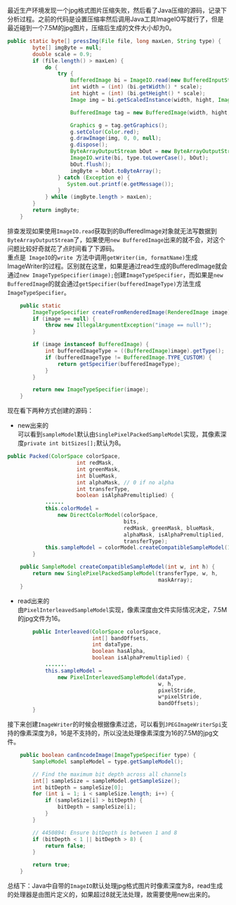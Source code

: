 最近生产环境发现一个jpg格式图片压缩失败，然后看了Java压缩的源码，记录下分析过程。之前的代码是设置压缩率然后调用Java工具ImageIO写就行了，但是最近碰到一个7.5M的jpg图片，压缩后生成的文件大小却为0。
```java    
public static byte[] pressImg(File file, long maxLen, String type) {
        byte[] imgByte = null;
        double scale = 0.9;
        if (file.length() > maxLen) {
            do {
                try {
                    BufferedImage bi = ImageIO.read(new BufferedInputStream(new FileInputStream(file)));
                    int width = (int) (bi.getWidth() * scale);
                    int hight = (int) (bi.getHeight() * scale);
                    Image img = bi.getScaledInstance(width, hight, Image.SCALE_SMOOTH);

                    BufferedImage tag = new BufferedImage(width, hight, BufferedImage.TYPE_INT_RGB);

                    Graphics g = tag.getGraphics();
                    g.setColor(Color.red);
                    g.drawImage(img, 0, 0, null);
                    g.dispose();
                    ByteArrayOutputStream bOut = new ByteArrayOutputStream();
                    ImageIO.write(bi, type.toLowerCase(), bOut);
                    bOut.flush();
                    imgByte = bOut.toByteArray();
                } catch (Exception e) {
                   System.out.printf(e.getMessage());
                }
            } while (imgByte.length > maxLen);
        }
        return imgByte;
    }
```
排查发现如果使用`ImageIO.read`获取到的BufferedImage对象就无法写数据到`ByteArrayOutputStream`了，如果使用`new BufferedImage`出来的就不会，对这个问题比较好奇就花了点时间看了下源码。  
重点是` ImageIO`的`write `方法中调用`getWriter(im, formatName)`生成ImageWriter的过程。区别就在这里，如果是通过read生成的BufferedImage就会通过`new ImageTypeSpecifier(image);`创建`ImageTypeSpecifier`，而如果是`new BufferedImage`的就会通过`getSpecifier(bufferedImageType)`方法生成`ImageTypeSpecifier`。
```java
    public static
        ImageTypeSpecifier createFromRenderedImage(RenderedImage image) {
        if (image == null) {
            throw new IllegalArgumentException("image == null!");
        }

        if (image instanceof BufferedImage) {
            int bufferedImageType = ((BufferedImage)image).getType();
            if (bufferedImageType != BufferedImage.TYPE_CUSTOM) {
                return getSpecifier(bufferedImageType);
            }
        }

        return new ImageTypeSpecifier(image);
    }
```
现在看下两种方式创建的源码：
+ new出来的  
可以看到`sampleModel`默认由`SinglePixelPackedSampleModel`实现，其像素深度`private int bitSizes[];`默认为8。
```java
public Packed(ColorSpace colorSpace,
                      int redMask,
                      int greenMask,
                      int blueMask,
                      int alphaMask, // 0 if no alpha
                      int transferType,
                      boolean isAlphaPremultiplied) {
            ......
            this.colorModel =
                new DirectColorModel(colorSpace,
                                     bits,
                                     redMask, greenMask, blueMask,
                                     alphaMask, isAlphaPremultiplied,
                                     transferType);
            this.sampleModel = colorModel.createCompatibleSampleModel(1, 1);
        }

    public SampleModel createCompatibleSampleModel(int w, int h) {
        return new SinglePixelPackedSampleModel(transferType, w, h,
                                                maskArray);
    }        
```
+ read出来的  
由`PixelInterleavedSampleModel`实现，像素深度由文件实际情况决定，7.5M的jpg文件为16。
```java
        public Interleaved(ColorSpace colorSpace,
                           int[] bandOffsets,
                           int dataType,
                           boolean hasAlpha,
                           boolean isAlphaPremultiplied) {
            .......
            this.sampleModel =
                new PixelInterleavedSampleModel(dataType,
                                                w, h,
                                                pixelStride,
                                                w*pixelStride,
                                                bandOffsets);
        }

```
接下来创建`ImageWriter`的时候会根据像素过滤，可以看到`JPEGImageWriterSpi`支持的像素深度为8，16是不支持的，所以没法处理像素深度为16的7.5M的jpg文件。
```java
    public boolean canEncodeImage(ImageTypeSpecifier type) {
        SampleModel sampleModel = type.getSampleModel();

        // Find the maximum bit depth across all channels
        int[] sampleSize = sampleModel.getSampleSize();
        int bitDepth = sampleSize[0];
        for (int i = 1; i < sampleSize.length; i++) {
            if (sampleSize[i] > bitDepth) {
                bitDepth = sampleSize[i];
            }
        }

        // 4450894: Ensure bitDepth is between 1 and 8
        if (bitDepth < 1 || bitDepth > 8) {
            return false;
        }

        return true;
    }

```
总结下：Java中自带的`ImageIO`默认处理jpg格式图片时像素深度为8，read生成的处理器是由图片定义的，如果超过8就无法处理，故需要使用new出来的。